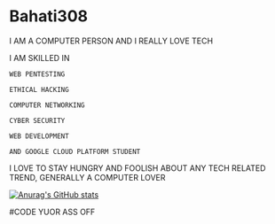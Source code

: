 # Bahati308
I AM A COMPUTER PERSON AND I REALLY LOVE TECH

I AM SKILLED IN

    WEB PENTESTING
    
    ETHICAL HACKING
    
    COMPUTER NETWORKING
    
    CYBER SECURITY
    
    WEB DEVELOPMENT
    
    AND GOOGLE CLOUD PLATFORM STUDENT
    
I LOVE TO STAY HUNGRY AND FOOLISH ABOUT ANY TECH RELATED TREND, GENERALLY A COMPUTER LOVER


[![Anurag's GitHub stats](https://github-readme-stats.vercel.app/api?username=anuraghazra)](https://github.com/anuraghazra/github-readme-stats)


#CODE YUOR ASS OFF
